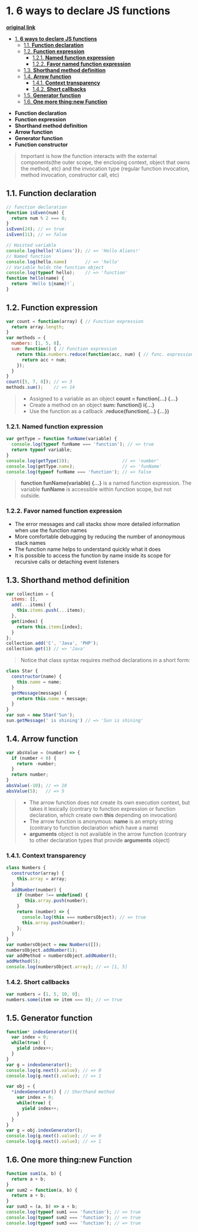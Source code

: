 # 1. **6 ways to declare JS functions**

[**original link**](https://dmitripavlutin.com/6-ways-to-declare-javascript-functions/)

<!-- TOC -->

- [1. **6 ways to declare JS functions**](#1-6-ways-to-declare-js-functions)
  - [1.1. **Function declaration**](#11-function-declaration)
  - [1.2. **Function expression**](#12-function-expression)
    - [1.2.1. **Named function expression**](#121-named-function-expression)
    - [1.2.2. **Favor named function expression**](#122-favor-named-function-expression)
  - [1.3. **Shorthand method definition**](#13-shorthand-method-definition)
  - [1.4. **Arrow function**](#14-arrow-function)
    - [1.4.1. **Context transparency**](#141-context-transparency)
    - [1.4.2. **Short callbacks**](#142-short-callbacks)
  - [1.5. **Generator function**](#15-generator-function)
  - [1.6. **One more thing:new Function**](#16-one-more-thingnew-function)

<!-- /TOC -->

- **Function declaration**
- **Function expression**
- **Shorthand method definition**
- **Arrow function**
- **Generator function**
- **Function constructor**

> Important is how the function interacts with the external components(the outer scope, the enclosing context, object that owns the method, etc) and the invocation type (regular function invocation, method invocation, constructor call, etc)

## 1.1. **Function declaration**

```js
// function declaration
function isEven(num) {  
  return num % 2 === 0;
}
isEven(24); // => true  
isEven(11); // => false  
```

```js
// Hoisted variable
console.log(hello('Aliens')); // => 'Hello Aliens!'  
// Named function
console.log(hello.name)       // => 'hello'  
// Variable holds the function object
console.log(typeof hello);    // => 'function'  
function hello(name) {  
  return `Hello ${name}!`;
}
```

## 1.2. **Function expression**

```js
var count = function(array) { // Function expression  
  return array.length;
}
var methods = {  
  numbers: [1, 5, 8],
  sum: function() { // Function expression
    return this.numbers.reduce(function(acc, num) { // func. expression
      return acc + num;
    });
  }
}
count([5, 7, 8]); // => 3  
methods.sum();    // => 14  
```

> - Assigned to a variable as an object **count = function(...) {...}**
> - Create a method on an object **sum: function() i{...}**
> - Use the function as a callback **.reduce(function(...) {...})**

### 1.2.1. **Named function expression**

```js
var getType = function funName(variable) {  
  console.log(typeof funName === 'function'); // => true
  return typeof variable;
}
console.log(getType(3));                    // => 'number'  
console.log(getType.name);                  // => 'funName'  
console.log(typeof funName === 'function'); // => false  
```

> **function funName(variable) {...}** is a named function expression. The variable **funName** is accessible within function scope, but not outside. 

### 1.2.2. **Favor named function expression**

- The error messages and call stacks show more detailed information when use the function names
- More comfortable debugging by reducing the number of anonoymous stack names
- The function name helps to understand quickly what it does
- It is possible to access the function by name inside its scope for recursive calls or detaching event listeners

## 1.3. **Shorthand method definition**

```js
var collection = {  
  items: [],
  add(...items) {
    this.items.push(...items);
  },
  get(index) {
    return this.items[index];
  }
};
collection.add('C', 'Java', 'PHP');  
collection.get(1) // => 'Java'  
```

> Notice that class syntax requires method declarations in a short form:

```js
class Star {  
  constructor(name) {
    this.name = name;
  }
  getMessage(message) {
    return this.name + message;
  }
}
var sun = new Star('Sun');  
sun.getMessage(' is shining') // => 'Sun is shining'  
```

## 1.4. **Arrow function**

```js
var absValue = (number) => {  
  if (number < 0) {
    return -number;
  }
  return number;
}
absValue(-10); // => 10  
absValue(5);   // => 5  
```

> - The arrow function does not create its own execution context, but takes it lexically (contrary to function expression or function declaration, which create own **this** depending on invocation)
> - The arrow function is anonymous: **name** is an empty string (contrary to function declaration which have a name)
> - **arguments** object is not available in the arrow function (contrary to other declaration types that provide **arguments** object)

### 1.4.1. **Context transparency**

```js
class Numbers {  
  constructor(array) {
    this.array = array;
  }
  addNumber(number) {
    if (number !== undefined) {
       this.array.push(number);
    } 
    return (number) => { 
      console.log(this === numbersObject); // => true
      this.array.push(number);
    };
  }
}
var numbersObject = new Numbers([]);  
numbersObject.addNumber(1);  
var addMethod = numbersObject.addNumber();  
addMethod(5);  
console.log(numbersObject.array); // => [1, 5]  
```

### 1.4.2. **Short callbacks**

```js
var numbers = [1, 5, 10, 0];  
numbers.some(item => item === 0); // => true  
```

## 1.5. **Generator function**

```js
function* indexGenerator(){  
  var index = 0;
  while(true) {
    yield index++;
  }
}
var g = indexGenerator();  
console.log(g.next().value); // => 0  
console.log(g.next().value); // => 1  
```

```js
var obj = {  
  *indexGenerator() { // Shorthand method
    var index = 0;
    while(true) {
      yield index++;
    }
  }
}
var g = obj.indexGenerator();  
console.log(g.next().value); // => 0  
console.log(g.next().value); // => 1  
```

## 1.6. **One more thing:new Function**

```js
function sum1(a, b) {  
  return a + b;
}
var sum2 = function(a, b) {  
  return a + b;
}
var sum3 = (a, b) => a + b;  
console.log(typeof sum1 === 'function'); // => true  
console.log(typeof sum2 === 'function'); // => true  
console.log(typeof sum3 === 'function'); // => true  
```